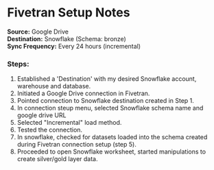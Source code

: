 
# Fivetran Setup Notes

**Source:** Google Drive  
**Destination:** Snowflake (Schema: bronze)  
**Sync Frequency:** Every 24 hours (incremental)  

### Steps:
1. Established a 'Destination' with my desired Snowflake account, warehouse and database.
2. Initiated a Google Drive connection in Fivetran.
3. Pointed connection to Snowflake destination created in Step 1.
5. In connection steup menu, selected Snowflake schema name and google drive URL
6. Selected "Incremental" load method.
7. Tested the connection. 
8. In snowflake, checked for datasets loaded into the schema created during Fivetran connection setup (step 5).
9. Proceeded to open Snowflake worksheet, started manipulations to create silver/gold layer data.
